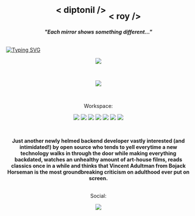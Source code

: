 <h1 align="center">
  <sup>< diptonil /></sup>
  <sub>< roy /></sub>
</h1>

<h6 align="center">
  <b><i>"Each mirror shows something different..."</i></b>
</h6>

[![Typing SVG](https://readme-typing-svg.herokuapp.com/?color=9D00FF&duration=2500&font=Bahnschrift&lines=Backend+Development+|+Project+Management;DevOps+|+API+Design+and+Development)](https://git.io/typing-svg)

<p align="center">
  <a href="https://skillicons.dev">
    <img src="https://skillicons.dev/icons?i=java,gcp,python" />
  </a>
</p>

<br />

<p align="center">
  <a href="https://skillicons.dev">
    <img src="https://skillicons.dev/icons?i=django,flask,postgres,redis,sqlite,selenium,maven,html,c,go,md,nginx,aws,heroku,netlify,docker,jenkins" />
  </a>
</p>

<br />

<p align="center">
  Workspace:
</p>

<p align="center">
  <img src="https://img.shields.io/badge/windows-%230078D6.svg?&style=for-the-badge&logo=windows&logoColor=white" />
  <img src="https://img.shields.io/badge/Ubuntu-E95420?style=for-the-badge&logo=ubuntu&logoColor=white" />
  <img src="https://img.shields.io/badge/intel-core%20i5%208th-%230071C5.svg?&style=for-the-badge&logo=intel&logoColor=white" />
  <img src="https://img.shields.io/badge/RAM-8GB-%230071C5.svg?&style=for-the-badge&logoColor=white" />
  <img src="https://img.shields.io/badge/AMD-ED1C24.svg?&style=for-the-badge&logo=amd&logoColor=white" />
  <img src="https://img.shields.io/badge/VSCode-0078D4?style=for-the-badge&logo=visual%20studio%20code&logoColor=white" />
  <img src="https://img.shields.io/badge/VIM-%2311AB00.svg?&style=for-the-badge&logo=vim&logoColor=white" />
</p>

<br />

<p align="center">
  <b>Just another newly helmed backend developer vastly interested (and intimidated!) by open source who tends to yell everytime a new technology walks in through the door while making everything backdated, watches an unhealthy amount of art-house films, reads classics once in a while and thinks that Vincent Adultman from Bojack Horseman is the most groundbreaking criticism on adulthood ever put on screen.</b>
  <br /><br />

<p align="center">
  Social:
</p>

<p align="center">
  <a href="https://www.linkedin.com/in/diptonil-roy/">
    <img src="https://img.shields.io/badge/linkedin-%230077B5.svg?&style=for-the-badge&logo=linkedin&logoColor=white" />
  </a>
</p>


